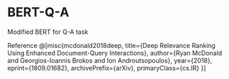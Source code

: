 # BERT-Q-A
Modified BERT for Q-A task

Reference
@[misc{mcdonald2018deep,
    title={Deep Relevance Ranking Using Enhanced Document-Query Interactions},
    author={Ryan McDonald and Georgios-Ioannis Brokos and Ion Androutsopoulos},
    year={2018},
    eprint={1809.01682},
    archivePrefix={arXiv},
    primaryClass={cs.IR}
}]
